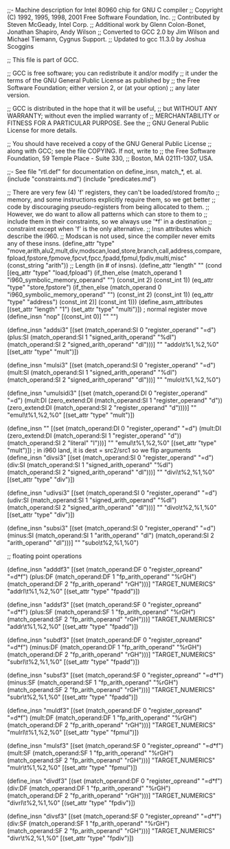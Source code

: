;;- Machine description for Intel 80960 chip for GNU C compiler
;;   Copyright (C) 1992, 1995, 1998, 2001 Free Software Foundation, Inc.
;;   Contributed by Steven McGeady, Intel Corp.
;;   Additional work by Glenn Colon-Bonet, Jonathan Shapiro, Andy Wilson
;;   Converted to GCC 2.0 by Jim Wilson and Michael Tiemann, Cygnus Support.
;;   Updated to gcc 11.3.0 by Joshua Scoggins

;; This file is part of GCC.

;; GCC is free software; you can redistribute it and/or modify
;; it under the terms of the GNU General Public License as published by
;; the Free Software Foundation; either version 2, or (at your option)
;; any later version.

;; GCC is distributed in the hope that it will be useful,
;; but WITHOUT ANY WARRANTY; without even the implied warranty of
;; MERCHANTABILITY or FITNESS FOR A PARTICULAR PURPOSE.  See the
;; GNU General Public License for more details.

;; You should have received a copy of the GNU General Public License
;; along with GCC; see the file COPYING.  If not, write to
;; the Free Software Foundation, 59 Temple Place - Suite 330,
;; Boston, MA 02111-1307, USA.

;;- See file "rtl.def" for documentation on define_insn, match_*, et. al.
(include "constraints.md")
(include "predicates.md")

;; There are very few (4) 'f' registers, they can't be loaded/stored from/to
;; memory, and some instructions explicitly require them, so we get better
;; code by discouraging pseudo-registers from being allocated to them.
;; However, we do want to allow all patterns which can store to them to
;; include them in their constraints, so we always use '*f' in a destination
;; constraint except when 'f' is the only alternative.
;; Insn attributes which describe the i960.
;; Modscan is not used, since the compiler never emits any of these insns.
(define_attr "type"
  "move,arith,alu2,mult,div,modscan,load,store,branch,call,address,compare,fpload,fpstore,fpmove,fpcvt,fpcc,fpadd,fpmul,fpdiv,multi,misc"
  (const_string "arith"))
;; Length (in # of insns).
(define_attr "length" ""
  (cond [(eq_attr "type" "load,fpload")
	      (if_then_else (match_operand 1 "i960_symbolic_memory_operand" "")
			    (const_int 2)
			    (const_int 1))
	 (eq_attr "type" "store,fpstore")
	      (if_then_else (match_operand 0 "i960_symbolic_memory_operand" "")
			    (const_int 2)
			    (const_int 1))
	 (eq_attr "type" "address")
	      (const_int 2)]
	(const_int 1)))
(define_asm_attributes
  [(set_attr "length" "1")
   (set_attr "type" "multi")])
; normal register move
(define_insn "nop"
 [(const_int 0)]
 ""
 "")

(define_insn "addsi3"
 [(set (match_operand:SI 0 "register_operand" "=d")
     (plus:SI
      (match_operand:SI 1 "signed_arith_operand" "%dI")
      (match_operand:SI 2 "signed_arith_operand" "dI")))]
 ""
 "addo\t%1,%2,%0"
 [(set_attr "type" "mult")])

(define_insn "mulsi3"
 [(set (match_operand:SI 0 "register_operand" "=d")
       (mult:SI (match_operand:SI 1 "signed_arith_operand" "%dI")
                (match_operand:SI 2 "signed_arith_operand" "dI")))]
 ""
 "mulo\t%1,%2,%0")

(define_insn "umulsidi3"
 [(set (match_operand:DI 0 "register_operand" "=d") 
     (mult:DI (zero_extend:DI (match_operand:SI 1 "register_operand" "d"))
      (zero_extend:DI (match_operand:SI 2 "register_operand" "d"))))]
 ""
 "emul\t%1,%2,%0"
 [(set_attr "type" "mult")])

(define_insn ""
 [(set (match_operand:DI 0 "register_operand" "=d") 
     (mult:DI (zero_extend:DI (match_operand:SI 1 "register_operand" "d"))
      (match_operand:SI 2 "literal" "I")))]
 ""
 "emul\t%1,%2,%0"
 [(set_attr "type" "mult")])
; in i960 land, it is dest = src2/src1 so we flip arguments
(define_insn "divsi3"
 [(set (match_operand:SI 0 "register_operand" "=d")
       (div:SI (match_operand:SI 1 "signed_arith_operand" "%dI")
                (match_operand:SI 2 "signed_arith_operand" "dI")))]
 ""
 "divi\t%2,%1,%0"
 [(set_attr "type" "div")])

(define_insn "udivsi3"
 [(set (match_operand:SI 0 "register_operand" "=d")
       (udiv:SI (match_operand:SI 1 "signed_arith_operand" "%dI")
                (match_operand:SI 2 "signed_arith_operand" "dI")))]
 ""
 "divo\t%2,%1,%0"
 [(set_attr "type" "div")])

(define_insn "subsi3"
 [(set (match_operand:SI 0 "register_operand" "=d")
     (minus:SI (match_operand:SI 1 "arith_operand" "dI")
      (match_operand:SI 2 "arith_operand" "dI")))]
 ""
 "subo\t%2,%1,%0")

;; floating point operations

(define_insn "adddf3"
 [(set (match_operand:DF 0 "register_opreand" "=d*f")
     (plus:DF (match_operand:DF 1 "fp_arith_operand" "%rGH")
              (match_operand:DF 2 "fp_arith_operand" "rGH")))]
 "TARGET_NUMERICS"
 "addrl\t%1,%2,%0"
 [(set_attr "type" "fpadd")])

(define_insn "addsf3"
 [(set (match_operand:SF 0 "register_opreand" "=d*f")
     (plus:SF (match_operand:SF 1 "fp_arith_operand" "%rGH")
              (match_operand:SF 2 "fp_arith_operand" "rGH")))]
 "TARGET_NUMERICS"
 "addr\t%1,%2,%0"
 [(set_attr "type" "fpadd")])

(define_insn "subdf3"
 [(set (match_operand:DF 0 "register_opreand" "=d*f")
     (minus:DF (match_operand:DF 1 "fp_arith_operand" "%rGH")
              (match_operand:DF 2 "fp_arith_operand" "rGH")))]
 "TARGET_NUMERICS"
 "subrl\t%2,%1,%0"
 [(set_attr "type" "fpadd")])

(define_insn "subsf3"
 [(set (match_operand:SF 0 "register_opreand" "=d*f")
     (minus:SF (match_operand:SF 1 "fp_arith_operand" "%rGH")
              (match_operand:SF 2 "fp_arith_operand" "rGH")))]
 "TARGET_NUMERICS"
 "subr\t%2,%1,%0"
 [(set_attr "type" "fpadd")])


(define_insn "muldf3"
 [(set (match_operand:DF 0 "register_opreand" "=d*f")
     (mult:DF (match_operand:DF 1 "fp_arith_operand" "%rGH")
              (match_operand:DF 2 "fp_arith_operand" "rGH")))]
 "TARGET_NUMERICS"
 "mulrl\t%1,%2,%0"
 [(set_attr "type" "fpmul")])

(define_insn "mulsf3"
 [(set (match_operand:SF 0 "register_opreand" "=d*f")
     (mult:SF (match_operand:SF 1 "fp_arith_operand" "%rGH")
              (match_operand:SF 2 "fp_arith_operand" "rGH")))]
 "TARGET_NUMERICS"
 "mulr\t%1,%2,%0"
 [(set_attr "type" "fpmul")])

(define_insn "divdf3"
 [(set (match_operand:DF 0 "register_opreand" "=d*f")
     (div:DF (match_operand:DF 1 "fp_arith_operand" "%rGH")
              (match_operand:DF 2 "fp_arith_operand" "rGH")))]
 "TARGET_NUMERICS"
 "divrl\t%2,%1,%0"
 [(set_attr "type" "fpdiv")])

(define_insn "divsf3"
 [(set (match_operand:SF 0 "register_opreand" "=d*f")
     (div:SF (match_operand:SF 1 "fp_arith_operand" "%rGH")
              (match_operand:SF 2 "fp_arith_operand" "rGH")))]
 "TARGET_NUMERICS"
 "divr\t%2,%1,%0"
 [(set_attr "type" "fpdiv")])
